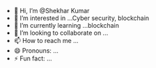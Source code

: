 - 👋 Hi, I’m @Shekhar Kumar
- 👀 I’m interested in ...Cyber security, blockchain
- 🌱 I’m currently learning ...blockchain
- 💞️ I’m looking to collaborate on ...
- 📫 How to reach me ...
- 😄 Pronouns: ...
- ⚡ Fun fact: ...

<!---
Shekhar360/Shekhar360 is a ✨ special ✨ repository because its `README.md` (this file) appears on your GitHub profile.
You can click the Preview link to take a look at your changes.
--->
